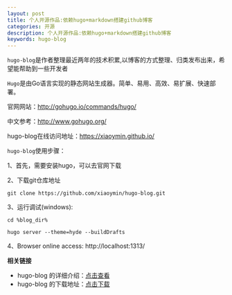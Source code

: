 ```yaml
---
layout: post
title: 个人开源作品:依赖hugo+markdown搭建github博客
categories: 开源
description: 个人开源作品:依赖hugo+markdown搭建github博客
keywords: hugo-blog
---
```



`hugo-blog`是作者整理最近两年的技术积累,以博客的方式整理、归类发布出来，希望能帮助到一些开发者

`Hugo`是由Go语言实现的静态网站生成器。简单、易用、高效、易扩展、快速部署。 

官网网站：http://gohugo.io/commands/hugo/

中文参考：http://www.gohugo.org/

hugo-blog在线访问地址：https://xiaoymin.github.io/

`hugo-blog`使用步骤：

1、首先，需要安装hugo，可以去官网下载

2、下载git仓库地址

```shell
git clone https://github.com/xiaoymin/hugo-blog.git
```

3、运行调试(windows):

```shell
cd %blog_dir%

hugo server --theme=hyde --buildDrafts
```

4、Browser online access: http://localhost:1313/


**相关链接**

- hugo-blog 的详细介绍：[点击查看](https://github.com/xiaoymin/hugo-blog)
- hugo-blog 的下载地址：[点击下载](https://github.com/xiaoymin/hugo-blog)
